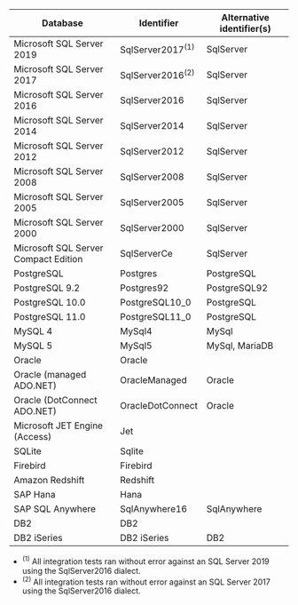Database | Identifier | Alternative identifier(s)
---------|------------|---------------------------
Microsoft SQL Server 2019 | SqlServer2017<sup>(1)</sup> | SqlServer
Microsoft SQL Server 2017 | SqlServer2016<sup>(2)</sup> | SqlServer
Microsoft SQL Server 2016 | SqlServer2016 | SqlServer
Microsoft SQL Server 2014 | SqlServer2014 | SqlServer
Microsoft SQL Server 2012 | SqlServer2012 | SqlServer
Microsoft SQL Server 2008 | SqlServer2008 | SqlServer
Microsoft SQL Server 2005 | SqlServer2005 | SqlServer
Microsoft SQL Server 2000 | SqlServer2000 | SqlServer
Microsoft SQL Server Compact Edition | SqlServerCe | SqlServer
PostgreSQL | Postgres | PostgreSQL
PostgreSQL 9.2 | Postgres92 | PostgreSQL92
PostgreSQL 10.0 | PostgreSQL10_0 | PostgreSQL
PostgreSQL 11.0 | PostgreSQL11_0 | PostgreSQL
MySQL 4 | MySql4 | MySql
MySQL 5 | MySql5 | MySql, MariaDB
Oracle  | Oracle |
Oracle (managed ADO.NET) | OracleManaged | Oracle
Oracle (DotConnect ADO.NET) | OracleDotConnect | Oracle
Microsoft JET Engine (Access) | Jet |
SQLite | Sqlite |
Firebird | Firebird |
Amazon Redshift | Redshift |
SAP Hana | Hana |
SAP SQL Anywhere | SqlAnywhere16 | SqlAnywhere
DB2 | DB2 |
DB2 iSeries | DB2 iSeries | DB2

- <sup>(1)</sup> All integration tests ran without error against an SQL Server 2019 using the SqlServer2016 dialect.
- <sup>(2)</sup> All integration tests ran without error against an SQL Server 2017 using the SqlServer2016 dialect.